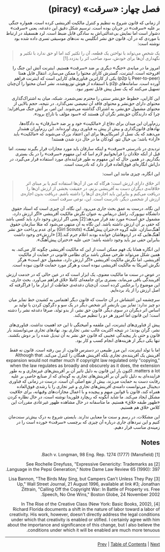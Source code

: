 <div dir="rtl">

# فصل چهار: «سرقت» (piracy)

از زمانی که قانون شروع به تنظیم و کنترل مالکیت آفرینشی کرده است، همواره جنگی بر علیه «سرقت» در جریان بوده است. ترسیم شکل دقیق این دغدغه، یعنی «سرقت» دشوار است اما نمایش بی‌عدالتی‌اش به سادگی قابل ضبط است. لرد هنسفیلد در ارتباط با موردی که در آن، قانون حق نشر انگلیس به نت‌های موسیقی تسری داده شده بود نوشته است:

> یک شخص می‌تواند با نواختن یک قطعه، آن را تکثیر کند اما او حق ندارد با تکثیر و نگهداری آن‌ها برای خودش،‌ سود صاحب اثر را بدزدد.[1]

امروز ما در میانه‌ی «جنگ» دیگری بر ضد «سرقت» هستیم. اینترنت آتش این جنگ را افروخته است. اینترنت، گسترش کارای محتوا را ممکن می‌سازد. انتقال فایل همتا (Peer-to-peer یا p2p) یکی از کاراترین فناوری‌های کارایی است که اینترنت فراهم آورده است. سامانه‌های p2p با استفاده از هوش توزیع‌شده، نشر آسان محتوا را آن‌چنان تسهیل می‌کنند که یک نسل پیش قابل تصور نبود.

این کارایی، خطوط حق‌نشر سنتی را محترم نمی‌شمرد. شبکه، میان به اشتراک‌گذاری محتوای دارای حق‌نشر و محتوای فاقد آن تبعیضی نمی‌گذارد. در نتیجه، حجم بالایی از محتوای مشمول حق‌نشر، به اشتراک گذاشته می‌شوند. این امر، بر آتش جنگ می‌افزاید؛ چرا که دارندگان حق‌نشر نگران آن هستند که «سود مؤلف با تاراج برود».

رزم‌آوران این میدان برای دفاع از «مالکیت» خود و بر ضد «سارقان» به دادگاه‌ها، نهادهای قانون‌گذاری و بیش از پیش به فناوری روی آورده‌اند. این رزم‌آوران هشدار می‌دهند که یک نسل از امریکایی‌ها برای این اعتقاد بزرگ می‌شوند که «مالکیت» باید «آزاد» باشد؛ بی خیال تتو، کودکان ما در حال دزد شدن هستند!

تردیدی در نادرستی «سرقت» و اینکه سارقان باید مورد مجازات قرار بگیرند نیست. اما قبل از آنکه جلادان را فرابخوانیم لازم اسا که این مفهوم «سرقت» را در یک بستری بگذاریم. در همین حال که این مفهوم به طور فزاینده‌ای مورد استفاده قرار می‌گیرد، در دل‌اش انگاره‌ای فوق‌العاده قرار دارد که نادرست است. 

این انگاره، چیزی مانند این است:

> اثر خلاق دارای ارزش است؛ هرگاه که من از آن‌ها استفاده کنم یا بر مبنای اثر خلاقانه‌ی دیگران دست به آفرینشی بزنم، در حقیقت بخشی از ارزش ان‌ها را دریافت می‌کنم و بنابراین باید اجازه‌ی آن‌ها را داشته باشم. دریافت بدون اجازه‌ی ارزش از شخصی دیگر، نادرست است. این، نوعی سرقت است.

این نگاه، درست به عمق بحث جاری می‌رود. این نگاه، آن چیزی است که استاد حقوق دانشگاه نیویورک، راشل دریفاس به عنوان نگرش مالکیت آفرینشی «اگر ارزش دارد، مشمول حق است» مورد نقد قرار می‌دهد؛[2] یعنی اگر ارزش وجود دارد باید کسی باشد که حقی بر آن ارزش داشته باشد. این نگاه به آن منتهی می‌شود که مثلا سازمان حقوق آهنگ‌سازان، علیه گروه «دختران پیش‌آهنگ» (Girl Scouts) برای عدم پرداخت حق نشر آهنگ‌هایی که در اردوهاشان خوانده بودند اعلام جرم کند.[3] «ارزش»ی وجود داشت بنابراین حقی نیز باید وجود داشته باشد؛ حتی علیه «دختران پیش‌آهنگ».

این انگاره همانا یک فهم ممکن است از این که مالکیت آفرینشی چگونه کار می‌کند. به همین شکل می‌تواند طرحی ممکن باشد برای نظامی قانونی در حمایت از مالکیت آفرینشی. اما نگرش مالکیت آفرینشی «اگر ارزش دارد، مشمول حق است» هرگز نگرش امریکا به مالکیت آفرینشی نبوده است و هرگز مورد حمایت قانون نبوده است.

در عوض در سنت ما مالکیت معنوی، یک ابزار است که در عین حالی که در خدمت ارزش آفرینندگی باقی می‌ماند، بستری برای جامعه‌ای کاملا خلاق فراهم می‌آورد. بحث جاری، این موضوع را برعکس کرده است. آن‌چنان دغدغه‌ی حفاظت از ابزار ما را فراگرفته که اصل ارزش را از یاد برده‌ایم.

سرچشمه این اغتشاش در آن جاست که قانون دیگر اهتمامی به کشیدن خط تمایز میان دو چیز ندارد: تمایز بین بازنشر اثر شخص دیگر در یک سو و دگرگون کردن یا تولید بر اساس اثر دیگران در سوی دیگر. قانون حق نشر، از بدو تولد، صرفا دغدغه نشر را دشته است؛ این قانون اما امروز هر دو را تنظیم می‌کند.

پیش از فناوری‌های اینترنت، این ملقمه و آمیختگی تا این حد اهمیت نداشت. فناوری‌های نشر، گران بودند؛ در نتیجه اکثریت غالب نشر، تجاری بود. نهادهای تجاری می‌توانستند بار قانون و حتی بار پیچیدگی عجیبی که قانون حق نشر به آن تبدیل شده را بر دوش بکشند. تنها یکی دیگر از هزینه‌های انجام کسب و کار بود.

اما با تولد اینترنت، این مرز طبیعی در دسترس قانون، از بین رفته است. قانون نه فقط آفرینش یک آفریننده‌ی تجاری بلکه آفرینش همگان را کنترل می‌کند. Although that expansion would not matter much if copyright law regulated only "copying," when the law regulates as broadly and obscurely as it does, the extension matters a lot. اکنون بار این قانون به دلیل تاثیر آن بر آفرینش‌های غیرتجاری و به طور فزاینده‌ای به دلیل تاثیر آن بر آفرینش‌های تجاری به گونه‌ای که از صنایع خاصی بر علیه رقابت دست به حمایت می‌زند، بیش از نفع اصلی آن است. درست در زمانی که فناوری دیجیتال می‌توانست دامنه‌ی آفرینش‌های تجاری و غیر تجاری را با رشدی فوق‌العاده همراه کند، قانون با قوانین مبهم و پیچیده و با اعمال مجازات‌های وقیهانه، برای خلاقیت مشکل ایجاد می‌کند. ما شاید آنگونه که ریچارد فلوریدا نوشته است، در حال نظاره کردن «ظهور طبقه خلاق» هستیم. ما متاسفانه در حال مشاهده ظهور غیرعادی مقررات این کلاس خلاق هم هستیم.

این مشکلات، در رسم و سنت ما معنایی ندارند. بایستی شروع به درک بیش‌تر سنت‌مان کنیم و این نبردهای جاری درباره آن چیزی که برچسب «سرقت» خورده است را در زمینه‌ی مناسب قرار دهیم.

## Notes

[1] Bach v. Longman, 98 Eng. Rep. 1274 (1777) (Mansfield).

[2] See Rochelle Dreyfuss, "Expressive Genericity: Trademarks as Language in the Pepsi Generation," Notre Dame Law Review 65 (1990): 397.

[3] Lisa Bannon, "The Birds May Sing, but Campers Can't Unless They Pay Up," Wall Street Journal, 21 August 1996, available at link #3; Jonathan Zittrain, "Calling Off the Copyright War: In Battle of Property vs. Free Speech, No One Wins," Boston Globe, 24 November 2002.

[4] In The Rise of the Creative Class (New York: Basic Books, 2002), Richard Florida documents a shift in the nature of labor toward a labor of creativity. His work, however, doesn't directly address the legal conditions under which that creativity is enabled or stifled. I certainly agree with him about the importance and significance of this change, but I also believe the conditions under which it will be enabled are much more tenuous.

--------------------------------------------------------------------------------

[Prev](./03-introduction.md) | [Table of Contents](./00-toc.md) | [Next](./04-1-ch01-creators.md)
